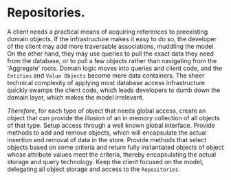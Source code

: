 # Repositories.

A client needs a practical means of acquiring references to preexisting domain objects. If the infrastructure makes it easy to do so, the developer of the client may add more traversable associations, muddling the model. On the other hand, they may use queries to pull the exact data they need from the database, or to pull a few objects rather than navigating from the 'Aggregate' roots. Domain logic moves into queries and client code, and the `Entities` and `Value Objects` become mere data containers. The sheer technical complexity of applying most database access infrastructure quickly swamps the client code, which leads developers to dumb down the domain layer, which makes the model irrelevant.

*Therefore*, for each type of object that needs global access, create an object that can provide the illusion of an in memory collection of all objects of that type. Setup access through a well known global interface. Provide methods to add and remove objects, which will encapsulate the actual insertion and removal of data in the store. Provide methods that select objects based on some criteria and return fully instantiated objects of object whose attribute values meet the criteria, thereby encapsulating the actual storage and query technology. Keep the client focused on the model, delegating all object storage and access to the `Repositories`.